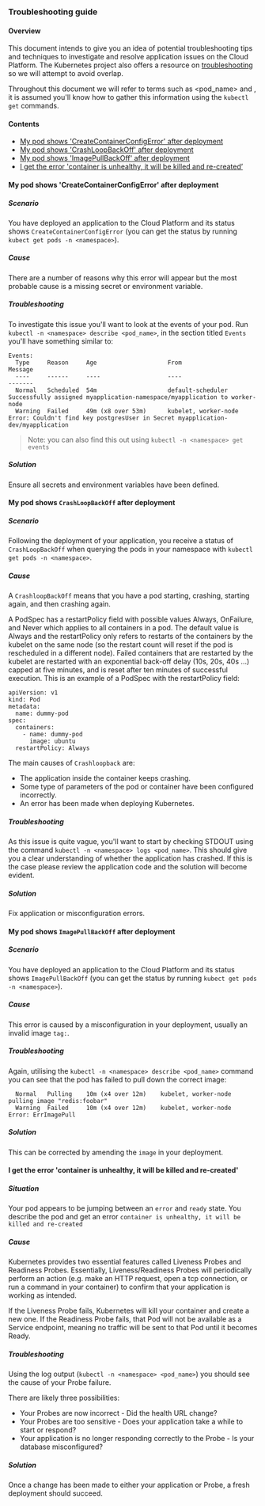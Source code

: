 ### Troubleshooting guide

#### Overview
This document intends to give you an idea of potential troubleshooting tips and techniques to investigate and resolve application issues on the Cloud Platform. The Kubernetes project also offers a resource on [troubleshooting](https://kubernetes.io/docs/tasks/debug-application-cluster/troubleshooting/) so we will attempt to avoid overlap. 

Throughout this document we will refer to terms such as <pod_name> and <namespace>, it is assumed you'll know how to gather this information using the `kubectl get` commands.

#### Contents

  - [My pod shows 'CreateContainerConfigError' after deployment](#my-pod-shows-createcontainerconfigerror-after-deployment)
  - [My pod shows 'CrashLoopBackOff' after deployment](#my-pod-shows-crashloopbackoff-after-deployment)
  - [My pod shows 'ImagePullBackOff' after deployment](#my-pod-shows-imagepullbackoff-after-deployment)
  - [I get the error 'container is unhealthy, it will be killed and re-created’](#i-get-the-error-39-container-is-unhealthy-it-will-be-killed-and-re-created-39)

#### My pod shows 'CreateContainerConfigError' after deployment

##### Scenario
You have deployed an application to the Cloud Platform and its status shows `CreateContainerConfigError` (you can get the status by running `kubect get pods -n <namespace>`). 

##### Cause
There are a number of reasons why this error will appear but the most probable cause is a missing secret or environment variable.

##### Troubleshooting
To investigate this issue you'll want to look at the events of your pod. Run `kubectl -n <namespace> describe <pod_name>`, in the section titled `Events` you'll have something similar to:

```
Events:
  Type     Reason     Age                    From                                                   Message
  ----     ------     ----                   ----                                                   -------
  Normal   Scheduled  54m                    default-scheduler                                      Successfully assigned myapplication-namespace/myapplication to worker-node
  Warning  Failed     49m (x8 over 53m)      kubelet, worker-node  Error: Couldn't find key postgresUser in Secret myapplication-dev/myapplication
```

> Note: you can also find this out using `kubectl -n <namespace> get events`

##### Solution
Ensure all secrets and environment variables have been defined.

#### My pod shows `CrashLoopBackOff` after deployment

##### Scenario
Following the deployment of your application, you receive a status of `CrashLoopBackOff` when querying the pods in your namespace with `kubectl get pods -n <namespace>`.

##### Cause
A `CrashloopBackOff` means that you have a pod starting, crashing, starting again, and then crashing again.

A PodSpec has a restartPolicy field with possible values Always, OnFailure, and Never which applies to all containers in a pod. The default value is Always and the restartPolicy only refers to restarts of the containers by the kubelet on the same node (so the restart count will reset if the pod is rescheduled in a different node). Failed containers that are restarted by the kubelet are restarted with an exponential back-off delay (10s, 20s, 40s …) capped at five minutes, and is reset after ten minutes of successful execution. This is an example of a PodSpec with the restartPolicy field:

```
apiVersion: v1
kind: Pod
metadata:
  name: dummy-pod
spec:
  containers:
    - name: dummy-pod
      image: ubuntu
  restartPolicy: Always
```

The main causes of `Crashloopback` are:

- The application inside the container keeps crashing.
- Some type of parameters of the pod or container have been configured incorrectly.
- An error has been made when deploying Kubernetes.

##### Troubleshooting
As this issue is quite vague, you'll want to start by checking STDOUT using the command `kubectl -n <namespace> logs <pod_name>`. This should give you a clear understanding of whether the application has crashed. If this is the case please review the application code and the solution will become evident.

##### Solution
Fix application or misconfiguration errors.

#### My pod shows `ImagePullBackOff` after deployment

##### Scenario
You have deployed an application to the Cloud Platform and its status shows `ImagePullBackOff` (you can get the status by running `kubect get pods -n <namespace>`).

##### Cause
This error is caused by a misconfiguration in your deployment, usually an invalid image `tag:`.

##### Troubleshooting
Again, utilising the `kubectl -n <namespace> describe <pod_name>` command you can see that the pod has failed to pull down the correct image:
```
  Normal   Pulling    10m (x4 over 12m)    kubelet, worker-node  pulling image "redis:foobar"
  Warning  Failed     10m (x4 over 12m)    kubelet, worker-node  Error: ErrImagePull
```

##### Solution
This can be corrected by amending the `image` in your deployment.

#### I get the error 'container is unhealthy, it will be killed and re-created'

##### Situation
Your pod appears to be jumping between an `error` and `ready` state. You describe the pod and get an error `container is unhealthy, it will be killed and re-created` 

##### Cause
Kubernetes provides two essential features called Liveness Probes and Readiness Probes. Essentially, Liveness/Readiness Probes will periodically perform an action (e.g. make an HTTP request, open a tcp connection, or run a command in your container) to confirm that your application is working as intended.

If the Liveness Probe fails, Kubernetes will kill your container and create a new one. If the Readiness Probe fails, that Pod will not be available as a Service endpoint, meaning no traffic will be sent to that Pod until it becomes Ready.

##### Troubleshooting
Using the log output (`kubectl -n <namespace> <pod_name>`) you should see the cause of your Probe failure. 

There are likely three possibilities:

  -  Your Probes are now incorrect - Did the health URL change?
  -  Your Probes are too sensitive - Does your application take a while to start or respond?
  -  Your application is no longer responding correctly to the Probe - Is your database misconfigured?

##### Solution
Once a change has been made to either your application or Probe, a fresh deployment should succeed.
